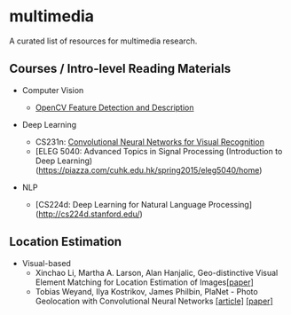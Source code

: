 # multimedia

A curated list of resources for multimedia research. 

## Courses / Intro-level Reading Materials

* Computer Vision
  * [OpenCV Feature Detection and Description](http://docs.opencv.org/3.1.0/db/d27/tutorial_py_table_of_contents_feature2d.html)


* Deep Learning
  * CS231n: [Convolutional Neural Networks for Visual Recognition](http://cs231n.github.io/)
  * [ELEG 5040: Advanced Topics in Signal Processing (Introduction to Deep Learning) (https://piazza.com/cuhk.edu.hk/spring2015/eleg5040/home)
 
* NLP
  * [CS224d: Deep Learning for Natural Language Processing] (http://cs224d.stanford.edu/)
  
## Location Estimation
* Visual-based
  * Xinchao Li, Martha A. Larson, Alan Hanjalic, Geo-distinctive Visual Element Matching for Location Estimation of Images[[paper]](http://arxiv.org/abs/1601.07884)
  * Tobias Weyand, Ilya Kostrikov, James Philbin, PlaNet - Photo Geolocation with Convolutional Neural Networks [[article]](https://www.technologyreview.com/s/600889/google-unveils-neural-network-with-superhuman-ability-to-determine-the-location-of-almost/) [[paper]](http://arxiv.org/abs/1602.05314)
